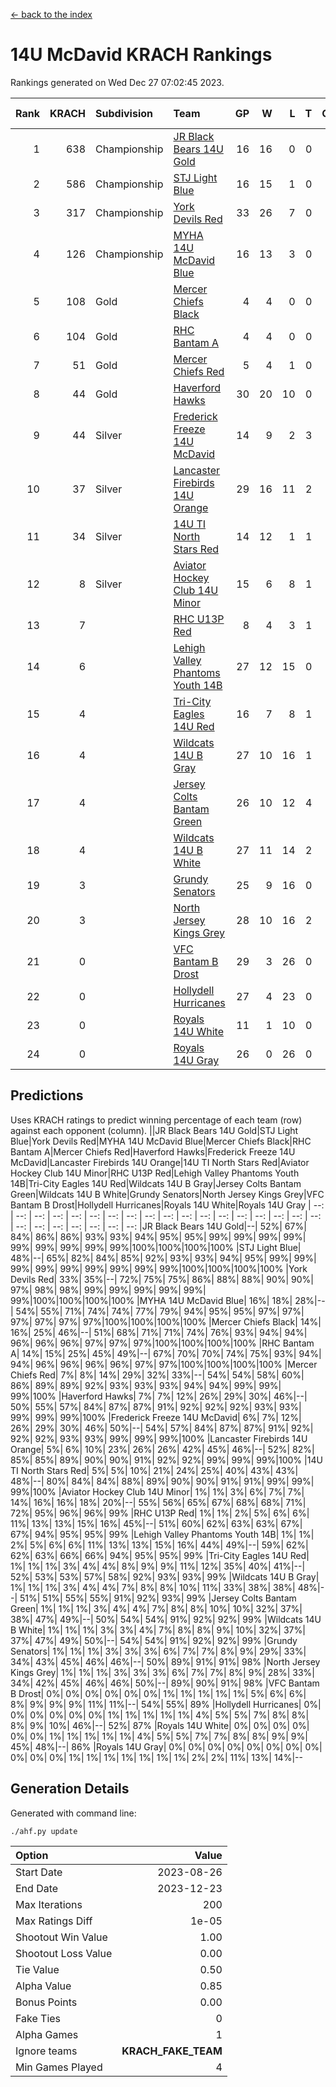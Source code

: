 [<- back to the index](readme.md)
# 14U McDavid KRACH Rankings
Rankings generated on Wed Dec 27 07:02:45 2023.

Rank|KRACH|Subdivision|Team|GP|W|L|T|OTW|OTL|SoS|Exp Wins|Win Diff
---:|---:|:---|:---|---:|---:|---:|---:|---:|---:|---:|---:|---:
1|638|Championship|[JR Black Bears 14U Gold](https://gamesheetstats.com/seasons/3659/teams/140633/schedule)|16|16|0|0|1|0|7|16.8|-0.0
2|586|Championship|[STJ Light Blue](https://gamesheetstats.com/seasons/3659/teams/140639/schedule)|16|15|1|0|0|0|54|15.9|0.0
3|317|Championship|[York Devils Red](https://gamesheetstats.com/seasons/3659/teams/140644/schedule)|33|26|7|0|0|0|401|26.9|0.0
4|126|Championship|[MYHA 14U McDavid Blue](https://gamesheetstats.com/seasons/3659/teams/140636/schedule)|16|13|3|0|0|0|54|13.9|0.0
5|108|Gold|[Mercer Chiefs Black](https://gamesheetstats.com/seasons/3659/teams/140605/schedule)|4|4|0|0|0|0|3|4.9|0.0
6|104|Gold|[RHC Bantam A](https://gamesheetstats.com/seasons/3659/teams/140618/schedule)|4|4|0|0|0|0|3|4.9|0.0
7|51|Gold|[Mercer Chiefs Red](https://gamesheetstats.com/seasons/3659/teams/140606/schedule)|5|4|1|0|0|0|56|4.9|0.0
8|44|Gold|[Haverford Hawks](https://gamesheetstats.com/seasons/3659/teams/140630/schedule)|30|20|10|0|0|0|107|20.9|0.0
9|44|Silver|[Frederick Freeze 14U McDavid](https://gamesheetstats.com/seasons/3659/teams/140628/schedule)|14|9|2|3|0|0|52|11.4|0.0
10|37|Silver|[Lancaster Firebirds 14U Orange](https://gamesheetstats.com/seasons/3659/teams/140634/schedule)|29|16|11|2|0|0|124|17.9|0.0
11|34|Silver|[14U TI North Stars Red](https://gamesheetstats.com/seasons/3659/teams/140626/schedule)|14|12|1|1|0|0|7|13.4|0.0
12|8|Silver|[Aviator Hockey Club 14U Minor](https://gamesheetstats.com/seasons/3659/teams/140627/schedule)|15|6|8|1|0|0|135|7.4|0.0
13|7||[RHC U13P Red](https://gamesheetstats.com/seasons/3659/teams/140619/schedule)|8|4|3|1|0|0|38|5.4|0.0
14|6||[Lehigh Valley Phantoms Youth 14B](https://gamesheetstats.com/seasons/3659/teams/140635/schedule)|27|12|15|0|1|1|74|12.9|0.0
15|4||[Tri-City Eagles 14U Red](https://gamesheetstats.com/seasons/3659/teams/140640/schedule)|16|7|8|1|1|0|67|8.4|0.0
16|4||[Wildcats 14U B Gray](https://gamesheetstats.com/seasons/3659/teams/140642/schedule)|27|10|16|1|0|0|46|11.4|0.0
17|4||[Jersey Colts Bantam Green](https://gamesheetstats.com/seasons/3659/teams/140632/schedule)|26|10|12|4|1|0|27|12.9|0.0
18|4||[Wildcats 14U B White](https://gamesheetstats.com/seasons/3659/teams/140643/schedule)|27|11|14|2|1|1|51|12.9|0.0
19|3||[Grundy Senators](https://gamesheetstats.com/seasons/3659/teams/140629/schedule)|25|9|16|0|0|1|147|9.9|0.0
20|3||[North Jersey Kings Grey](https://gamesheetstats.com/seasons/3659/teams/140637/schedule)|28|10|16|2|1|0|36|11.9|0.0
21|0||[VFC Bantam B Drost](https://gamesheetstats.com/seasons/3659/teams/140641/schedule)|29|3|26|0|0|2|150|3.9|0.0
22|0||[Hollydell Hurricanes](https://gamesheetstats.com/seasons/3659/teams/140631/schedule)|27|4|23|0|0|0|27|4.9|0.0
23|0||[Royals 14U White](https://gamesheetstats.com/seasons/3659/teams/140620/schedule)|11|1|10|0|0|1|117|1.9|0.0
24|0||[Royals 14U Gray](https://gamesheetstats.com/seasons/3659/teams/140638/schedule)|26|0|26|0|0|0|83|0.9|0.0

## Predictions
Uses KRACH ratings to predict winning percentage of each team (row) against each opponent (column).
||JR Black Bears 14U Gold|STJ Light Blue|York Devils Red|MYHA 14U McDavid Blue|Mercer Chiefs Black|RHC Bantam A|Mercer Chiefs Red|Haverford Hawks|Frederick Freeze 14U McDavid|Lancaster Firebirds 14U Orange|14U TI North Stars Red|Aviator Hockey Club 14U Minor|RHC U13P Red|Lehigh Valley Phantoms Youth 14B|Tri-City Eagles 14U Red|Wildcats 14U B Gray|Jersey Colts Bantam Green|Wildcats 14U B White|Grundy Senators|North Jersey Kings Grey|VFC Bantam B Drost|Hollydell Hurricanes|Royals 14U White|Royals 14U Gray
| --: | --: | --: | --: | --: | --: | --: | --: | --: | --: | --: | --: | --: | --: | --: | --: | --: | --: | --: | --: | --: | --: | --: | --: | --: 
|JR Black Bears 14U Gold|--| 52%| 67%| 84%| 86%| 86%| 93%| 93%| 94%| 95%| 95%| 99%| 99%| 99%| 99%| 99%| 99%| 99%| 99%| 99%|100%|100%|100%|100%
|STJ Light Blue| 48%|--| 65%| 82%| 84%| 85%| 92%| 93%| 93%| 94%| 95%| 99%| 99%| 99%| 99%| 99%| 99%| 99%| 99%| 99%|100%|100%|100%|100%
|York Devils Red| 33%| 35%|--| 72%| 75%| 75%| 86%| 88%| 88%| 90%| 90%| 97%| 98%| 98%| 99%| 99%| 99%| 99%| 99%| 99%|100%|100%|100%|100%
|MYHA 14U McDavid Blue| 16%| 18%| 28%|--| 54%| 55%| 71%| 74%| 74%| 77%| 79%| 94%| 95%| 95%| 97%| 97%| 97%| 97%| 97%| 97%|100%|100%|100%|100%
|Mercer Chiefs Black| 14%| 16%| 25%| 46%|--| 51%| 68%| 71%| 71%| 74%| 76%| 93%| 94%| 94%| 96%| 96%| 96%| 97%| 97%| 97%|100%|100%|100%|100%
|RHC Bantam A| 14%| 15%| 25%| 45%| 49%|--| 67%| 70%| 70%| 74%| 75%| 93%| 94%| 94%| 96%| 96%| 96%| 96%| 97%| 97%|100%|100%|100%|100%
|Mercer Chiefs Red|  7%|  8%| 14%| 29%| 32%| 33%|--| 54%| 54%| 58%| 60%| 86%| 89%| 89%| 92%| 93%| 93%| 93%| 94%| 94%| 99%| 99%| 99%|100%
|Haverford Hawks|  7%|  7%| 12%| 26%| 29%| 30%| 46%|--| 50%| 55%| 57%| 84%| 87%| 87%| 91%| 92%| 92%| 92%| 93%| 93%| 99%| 99%| 99%|100%
|Frederick Freeze 14U McDavid|  6%|  7%| 12%| 26%| 29%| 30%| 46%| 50%|--| 54%| 57%| 84%| 87%| 87%| 91%| 92%| 92%| 92%| 93%| 93%| 99%| 99%| 99%|100%
|Lancaster Firebirds 14U Orange|  5%|  6%| 10%| 23%| 26%| 26%| 42%| 45%| 46%|--| 52%| 82%| 85%| 85%| 89%| 90%| 90%| 91%| 92%| 92%| 99%| 99%| 99%|100%
|14U TI North Stars Red|  5%|  5%| 10%| 21%| 24%| 25%| 40%| 43%| 43%| 48%|--| 80%| 84%| 84%| 88%| 89%| 90%| 90%| 91%| 91%| 99%| 99%| 99%|100%
|Aviator Hockey Club 14U Minor|  1%|  1%|  3%|  6%|  7%|  7%| 14%| 16%| 16%| 18%| 20%|--| 55%| 56%| 65%| 67%| 68%| 68%| 71%| 72%| 95%| 96%| 96%| 99%
|RHC U13P Red|  1%|  1%|  2%|  5%|  6%|  6%| 11%| 13%| 13%| 15%| 16%| 45%|--| 51%| 60%| 62%| 63%| 63%| 67%| 67%| 94%| 95%| 95%| 99%
|Lehigh Valley Phantoms Youth 14B|  1%|  1%|  2%|  5%|  6%|  6%| 11%| 13%| 13%| 15%| 16%| 44%| 49%|--| 59%| 62%| 62%| 63%| 66%| 66%| 94%| 95%| 95%| 99%
|Tri-City Eagles 14U Red|  1%|  1%|  1%|  3%|  4%|  4%|  8%|  9%|  9%| 11%| 12%| 35%| 40%| 41%|--| 52%| 53%| 53%| 57%| 58%| 92%| 93%| 93%| 99%
|Wildcats 14U B Gray|  1%|  1%|  1%|  3%|  4%|  4%|  7%|  8%|  8%| 10%| 11%| 33%| 38%| 38%| 48%|--| 51%| 51%| 55%| 55%| 91%| 92%| 93%| 99%
|Jersey Colts Bantam Green|  1%|  1%|  1%|  3%|  4%|  4%|  7%|  8%|  8%| 10%| 10%| 32%| 37%| 38%| 47%| 49%|--| 50%| 54%| 54%| 91%| 92%| 92%| 99%
|Wildcats 14U B White|  1%|  1%|  1%|  3%|  3%|  4%|  7%|  8%|  8%|  9%| 10%| 32%| 37%| 37%| 47%| 49%| 50%|--| 54%| 54%| 91%| 92%| 92%| 99%
|Grundy Senators|  1%|  1%|  1%|  3%|  3%|  3%|  6%|  7%|  7%|  8%|  9%| 29%| 33%| 34%| 43%| 45%| 46%| 46%|--| 50%| 89%| 91%| 91%| 98%
|North Jersey Kings Grey|  1%|  1%|  1%|  3%|  3%|  3%|  6%|  7%|  7%|  8%|  9%| 28%| 33%| 34%| 42%| 45%| 46%| 46%| 50%|--| 89%| 90%| 91%| 98%
|VFC Bantam B Drost|  0%|  0%|  0%|  0%|  0%|  0%|  1%|  1%|  1%|  1%|  1%|  5%|  6%|  6%|  8%|  9%|  9%|  9%| 11%| 11%|--| 54%| 55%| 89%
|Hollydell Hurricanes|  0%|  0%|  0%|  0%|  0%|  0%|  1%|  1%|  1%|  1%|  1%|  4%|  5%|  5%|  7%|  8%|  8%|  8%|  9%| 10%| 46%|--| 52%| 87%
|Royals 14U White|  0%|  0%|  0%|  0%|  0%|  0%|  1%|  1%|  1%|  1%|  1%|  4%|  5%|  5%|  7%|  7%|  8%|  8%|  9%|  9%| 45%| 48%|--| 86%
|Royals 14U Gray|  0%|  0%|  0%|  0%|  0%|  0%|  0%|  0%|  0%|  0%|  0%|  1%|  1%|  1%|  1%|  1%|  1%|  1%|  2%|  2%| 11%| 13%| 14%|--

## Generation Details

Generated with command line:
```
./ahf.py update
```

| Option | Value |
| :----- | ----: |
| Start Date | 2023-08-26 |
| End Date | 2023-12-23 |
| Max Iterations | 200 |
| Max Ratings Diff | 1e-05 |
| Shootout Win Value | 1.00 |
| Shootout Loss Value | 0.00 |
| Tie Value | 0.50 |
| Alpha Value | 0.85 |
| Bonus Points | 0.00 |
| Fake Ties | 0 |
| Alpha Games | 1 |
| Ignore teams | __KRACH_FAKE_TEAM__ |
| Min Games Played | 4 |

